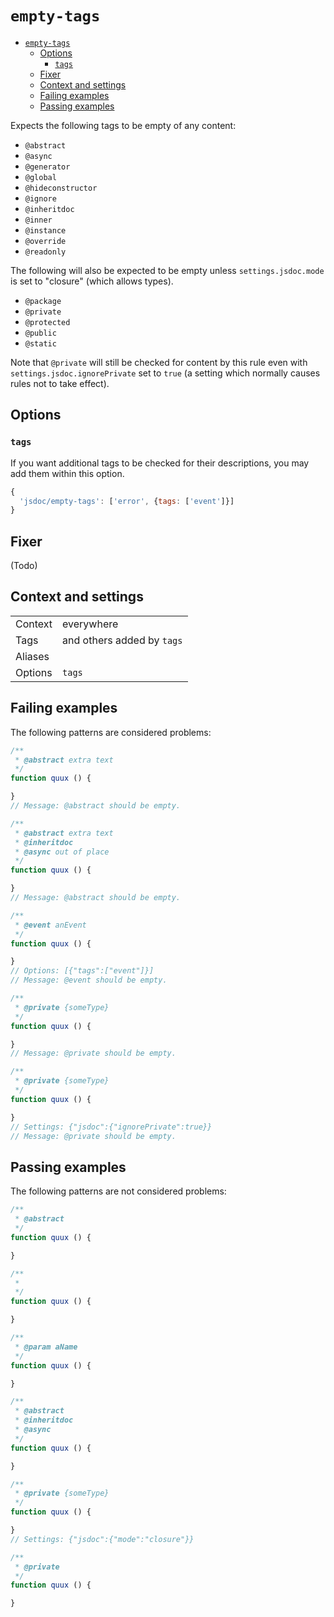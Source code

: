 <a name="empty-tags"></a>
# <code>empty-tags</code>

* [`empty-tags`](#empty-tags)
    * [Options](#empty-tags-options)
        * [`tags`](#empty-tags-options-tags)
    * [Fixer](#empty-tags-fixer)
    * [Context and settings](#empty-tags-context-and-settings)
    * [Failing examples](#empty-tags-failing-examples)
    * [Passing examples](#empty-tags-passing-examples)


Expects the following tags to be empty of any content:

- `@abstract`
- `@async`
- `@generator`
- `@global`
- `@hideconstructor`
- `@ignore`
- `@inheritdoc`
- `@inner`
- `@instance`
- `@override`
- `@readonly`

The following will also be expected to be empty unless `settings.jsdoc.mode`
is set to "closure" (which allows types).

- `@package`
- `@private`
- `@protected`
- `@public`
- `@static`

Note that `@private` will still be checked for content by this rule even with
`settings.jsdoc.ignorePrivate` set to `true` (a setting which normally
causes rules not to take effect).

<a name="empty-tags-options"></a>
## Options

<a name="empty-tags-options-tags"></a>
### <code>tags</code>

If you want additional tags to be checked for their descriptions, you may
add them within this option.

```js
{
  'jsdoc/empty-tags': ['error', {tags: ['event']}]
}
```

<a name="empty-tags-fixer"></a>
## Fixer

(Todo)

<a name="empty-tags-context-and-settings"></a>
## Context and settings

|||
|---|---|
|Context|everywhere|
|Tags| and others added by `tags`|
|Aliases||
|Options|`tags`|
<a name="empty-tags-failing-examples"></a>
## Failing examples

The following patterns are considered problems:

````js
/**
 * @abstract extra text
 */
function quux () {

}
// Message: @abstract should be empty.

/**
 * @abstract extra text
 * @inheritdoc
 * @async out of place
 */
function quux () {

}
// Message: @abstract should be empty.

/**
 * @event anEvent
 */
function quux () {

}
// Options: [{"tags":["event"]}]
// Message: @event should be empty.

/**
 * @private {someType}
 */
function quux () {

}
// Message: @private should be empty.

/**
 * @private {someType}
 */
function quux () {

}
// Settings: {"jsdoc":{"ignorePrivate":true}}
// Message: @private should be empty.
````


<a name="empty-tags-passing-examples"></a>
## Passing examples

The following patterns are not considered problems:

````js
/**
 * @abstract
 */
function quux () {

}

/**
 *
 */
function quux () {

}

/**
 * @param aName
 */
function quux () {

}

/**
 * @abstract
 * @inheritdoc
 * @async
 */
function quux () {

}

/**
 * @private {someType}
 */
function quux () {

}
// Settings: {"jsdoc":{"mode":"closure"}}

/**
 * @private
 */
function quux () {

}
````

